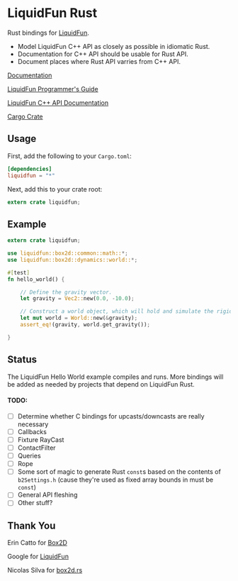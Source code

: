 LiquidFun Rust
==============

Rust bindings for [LiquidFun](https://github.com/google/liquidfun/).

* Model LiquidFun C++ API as closely as possible in idiomatic Rust.
* Documentation for C++ API should be usable for Rust API.
* Document places where Rust API varries from C++ API.

[Documentation](http://rjanicek.github.io/liquidfun-rust/liquidfun/)

[LiquidFun Programmer's Guide](https://google.github.io/liquidfun/Programmers-Guide.html)

[LiquidFun C++ API Documentation](https://google.github.io/liquidfun/API-Ref.html)

[Cargo Crate](https://crates.io/crates/liquidfun/)

Usage
-----
First, add the following to your `Cargo.toml`:

```toml
[dependencies]
liquidfun = "*"
```

Next, add this to your crate root:

```rust
extern crate liquidfun;
```

Example
-------

```rust
extern crate liquidfun;

use liquidfun::box2d::common::math::*;
use liquidfun::box2d::dynamics::world::*;

#[test]
fn hello_world() {

	// Define the gravity vector.
	let gravity = Vec2::new(0.0, -10.0);

	// Construct a world object, which will hold and simulate the rigid bodies.
	let mut world = World::new(&gravity);
	assert_eq!(gravity, world.get_gravity());

}

```

Status
------

The LiquidFun Hello World example compiles and runs. More bindings will be added as needed by projects that depend on LiquidFun Rust.

#### TODO:

- [ ] Determine whether C bindings for upcasts/downcasts are really necessary
- [ ] Callbacks
- [ ] Fixture RayCast
- [ ] ContactFilter
- [ ] Queries
- [ ] Rope
- [ ] Some sort of magic to generate Rust `const`s based on the contents of `b2Settings.h` (cause they're used as fixed array bounds in must be `const`)
- [ ] General API fleshing
- [ ] Other stuff?

Thank You
---------
Erin Catto for [Box2D](https://github.com/erincatto/Box2D)

Google for [LiquidFun](https://github.com/google/liquidfun)

Nicolas Silva for [box2d.rs](https://github.com/nical/box2d.rs)
